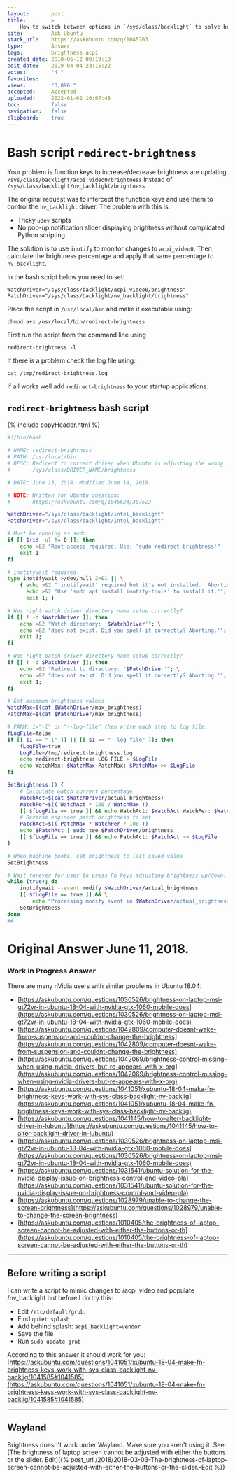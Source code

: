 ```yaml
---
layout:       post
title:        >
    How to switch between options in `∕sys∕class∕backlight` to solve brightness problem?
site:         Ask Ubuntu
stack_url:    https://askubuntu.com/q/1045763
type:         Answer
tags:         brightness acpi
created_date: 2018-06-12 00:19:10
edit_date:    2019-04-04 23:15:22
votes:        "4 "
favorites:    
views:        "3,096 "
accepted:     Accepted
uploaded:     2022-01-02 16:07:48
toc:          false
navigation:   false
clipboard:    true
---
```


# Bash script `redirect-brightness`

Your problem is function keys to increase/decrease brightness are updating `/sys/class/backlight/acpi_video0/brightness` instead of `/sys/class/backlight/nv_backlight/brightness`

The original request was to intercept the function keys and use them to control the `nv_backlight` driver. The problem with this is:

- Tricky `udev` scripts
- No pop-up notification slider displaying brightness without complicated Python scripting.

The solution is to use `inotify` to monitor changes to `acpi_video0`. Then calculate the brightness percentage and apply that same percentage to `nv_backlight`.

In the bash script below you need to set:

``` 
WatchDriver="/sys/class/backlight/acpi_video0/brightness"
PatchDriver="/sys/class/backlight/nv_backlight/brightness"

```

Place the script in `/usr/local/bin` and make it executable using:

``` 
chmod a+x /usr/local/bin/redirect-brightness

```

First run the script from the command line using

``` 
redirect-brightness -l

```

If there is a problem check the log file using:

``` 
cat /tmp/redirect-brightness.log

```

If all works well add `redirect-brightness` to your startup applications.

## `redirect-brightness` bash script



{% include copyHeader.html %}
``` bash
#!/bin/bash

# NAME: redirect-brightness
# PATH: /usr/local/bin
# DESC: Redirect to correct driver when Ubuntu is adjusting the wrong
#       /sys/class/DRIVER_NAME/brightness

# DATE: June 13, 2018. Modified June 14, 2018.

# NOTE: Written for Ubuntu question:
#       https://askubuntu.com/q/1045624/307523

WatchDriver="/sys/class/backlight/intel_backlight"
PatchDriver="/sys/class/backlight/intel_backlight"

# Must be running as sudo
if [[ $(id -u) != 0 ]]; then
    echo >&2 "Root access required. Use: 'sudo redirect-brightness'"
    exit 1
fi

# inotifywait required
type inotifywait >/dev/null 2>&1 || \
    { echo >&2 "'inotifywait' required but it's not installed.  Aborting."; \
      echo >&2 "Use 'sudo apt install inotify-tools' to install it.'"; \
      exit 1; }

# Was right watch driver directory name setup correctly?
if [[ ! -d $WatchDriver ]]; then
    echo >&2 "Watch directory: '$WatchDriver'"; \
    echo >&2 "does not exist. Did you spell it correctly? Aborting.'"; \
    exit 1;
fi

# Was right patch driver directory name setup correctly?
if [[ ! -d $PatchDriver ]]; then
    echo >&2 "Redirect to directory: '$PatchDriver'"; \
    echo >&2 "does not exist. Did you spell it correctly? Aborting.'"; \
    exit 1;
fi

# Get maximum brightness values
WatchMax=$(cat $WatchDriver/max_brightness)
PatchMax=$(cat $PatchDriver/max_brightness)

# PARM: 1="-l" or "--log-file" then write each step to log file.
fLogFile=false
if [[ $1 == "-l" ]] || [[ $1 == "--log-file" ]]; then
    fLogFile=true
    LogFile=/tmp/redirect-brightness.log
    echo redirect-brightness LOG FILE > $LogFile
    echo WatchMax: $WatchMax PatchMax: $PatchMax >> $LogFile
fi

SetBrightness () {
    # Calculate watch current percentage
    WatchAct=$(cat $WatchDriver/actual_brightness)
    WatchPer=$(( WatchAct * 100 / WatchMax ))
    [[ $fLogFile == true ]] && echo WatchAct: $WatchAct WatchPer: $WatchPer >> $LogFile
    # Reverse engineer patch brightness to set
    PatchAct=$(( PatchMax * WatchPer / 100 ))
    echo $PatchAct | sudo tee $PatchDriver/brightness
    [[ $fLogFile == true ]] && echo PatchAct: $PatchAct >> $LogFile
}

# When machine boots, set brightness to last saved value
SetBrightness

# Wait forever for user to press Fn keys adjusting brightness up/down.
while (true); do
    inotifywait --event modify $WatchDriver/actual_brightness
    [[ $fLogFile == true ]] && \
        echo "Processing modify event in $WatchDriver/actual_brightness" >> $LogFile
    SetBrightness
done
## 
```



# Original Answer June 11, 2018.

### Work In Progress Answer

There are many nVidia users with similar problems in Ubuntu 18.04:

- [https://askubuntu.com/questions/1030526/brightness-on-laptop-msi-gt72vr-in-ubuntu-18-04-with-nvidia-gtx-1060-mobile-does](https://askubuntu.com/questions/1030526/brightness-on-laptop-msi-gt72vr-in-ubuntu-18-04-with-nvidia-gtx-1060-mobile-does)
- [https://askubuntu.com/questions/1042809/computer-doesnt-wake-from-suspension-and-couldnt-change-the-brightness](https://askubuntu.com/questions/1042809/computer-doesnt-wake-from-suspension-and-couldnt-change-the-brightness)
- [https://askubuntu.com/questions/1042069/brightness-control-missing-when-using-nvidia-drivers-but-re-appears-with-x-org](https://askubuntu.com/questions/1042069/brightness-control-missing-when-using-nvidia-drivers-but-re-appears-with-x-org)
- [https://askubuntu.com/questions/1041051/xubuntu-18-04-make-fn-brightness-keys-work-with-sys-class-backlight-nv-backlig](https://askubuntu.com/questions/1041051/xubuntu-18-04-make-fn-brightness-keys-work-with-sys-class-backlight-nv-backlig)
- [https://askubuntu.com/questions/1041145/how-to-alter-backlight-driver-in-lubuntu](https://askubuntu.com/questions/1041145/how-to-alter-backlight-driver-in-lubuntu)
- [https://askubuntu.com/questions/1030526/brightness-on-laptop-msi-gt72vr-in-ubuntu-18-04-with-nvidia-gtx-1060-mobile-does](https://askubuntu.com/questions/1030526/brightness-on-laptop-msi-gt72vr-in-ubuntu-18-04-with-nvidia-gtx-1060-mobile-does)
- [https://askubuntu.com/questions/1031541/ubuntu-solution-for-the-nvidia-display-issue-on-brightness-control-and-video-pla](https://askubuntu.com/questions/1031541/ubuntu-solution-for-the-nvidia-display-issue-on-brightness-control-and-video-pla)
- [https://askubuntu.com/questions/1028979/unable-to-change-the-screen-brightness](https://askubuntu.com/questions/1028979/unable-to-change-the-screen-brightness)
- [https://askubuntu.com/questions/1010405/the-brightness-of-laptop-screen-cannot-be-adjusted-with-either-the-buttons-or-th](https://askubuntu.com/questions/1010405/the-brightness-of-laptop-screen-cannot-be-adjusted-with-either-the-buttons-or-th)

----------


## Before writing a script

I can write a script to mimic changes to /acpi_video and populate /nv_backlight but before I do try this:

- Edit `/etc/default/grub`.
- Find `quiet splash`
- Add behind splash: `acpi_backlight=vendor`
- Save the file
- Run `sudo update-grub`

According to this answer it should work for you: [https://askubuntu.com/questions/1041051/xubuntu-18-04-make-fn-brightness-keys-work-with-sys-class-backlight-nv-backlig/1041585#1041585](https://askubuntu.com/questions/1041051/xubuntu-18-04-make-fn-brightness-keys-work-with-sys-class-backlight-nv-backlig/1041585#1041585)


----------

## Wayland

Brightness doesn't work under Wayland. Make sure you aren't using it. See: [The brightness of laptop screen cannot be adjusted with either the buttons or the slider. Edit]({% post_url /2018/2018-03-03-The-brightness-of-laptop-screen-cannot-be-adjusted-with-either-the-buttons-or-the-slider.-Edit %})

